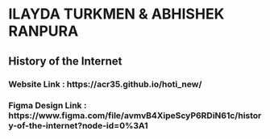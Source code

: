 <h1>ILAYDA TURKMEN & ABHISHEK RANPURA</h1>
<h2>History of the Internet</h2>
<h3>Website Link : https://acr35.github.io/hoti_new/ </h3>
<h3> Figma Design Link : https://www.figma.com/file/avmvB4XipeScyP6RDiN61c/history-of-the-internet?node-id=0%3A1</h3>
